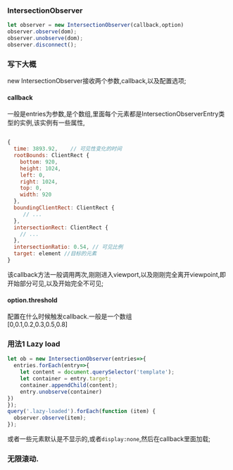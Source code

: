 ### IntersectionObserver
```js
let observer = new IntersectionObserver(callback,option)
observer.observe(dom);
observer.unobserve(dom);
observer.disconnect();
```

### 写下大概
new IntersectionObserver接收两个参数,callback,以及配置选项;  
#### callback
一般是entries为参数,是个数组,里面每个元素都是IntersectionObserverEntry类型的实例,该实例有一些属性,  
```js

{
  time: 3893.92,    // 可见性变化的时间
  rootBounds: ClientRect {
    bottom: 920,
    height: 1024,
    left: 0,
    right: 1024,
    top: 0,
    width: 920
  },
  boundingClientRect: ClientRect {
     // ...
  },
  intersectionRect: ClientRect {
    // ...
  },
  intersectionRatio: 0.54, // 可见比例
  target: element //目标的元素
}
```
该callback方法一般调用两次,刚刚进入viewport,以及刚刚完全离开viewpoint,即开始部分可见,以及开始完全不可见;  

#### option.threshold
配置在什么时候触发callback.一般是一个数组  
[0,0.1,0.2,0.3,0.5,0.8]
### 用法1 Lazy load
```js
let ob = new IntersectionObserver(entries=>{
  entries.forEach(entry=>{
    let content = document.querySelector('template');
    let container = entry.target;
    container.appendChild(content);
    entry.unobserve(container)
})
});
query('.lazy-loaded').forEach(function (item) {
  observer.observe(item);
});
```
或者一些元素默认是不显示的,或者`display:none`,然后在callback里面加载;  

### 无限滚动.

